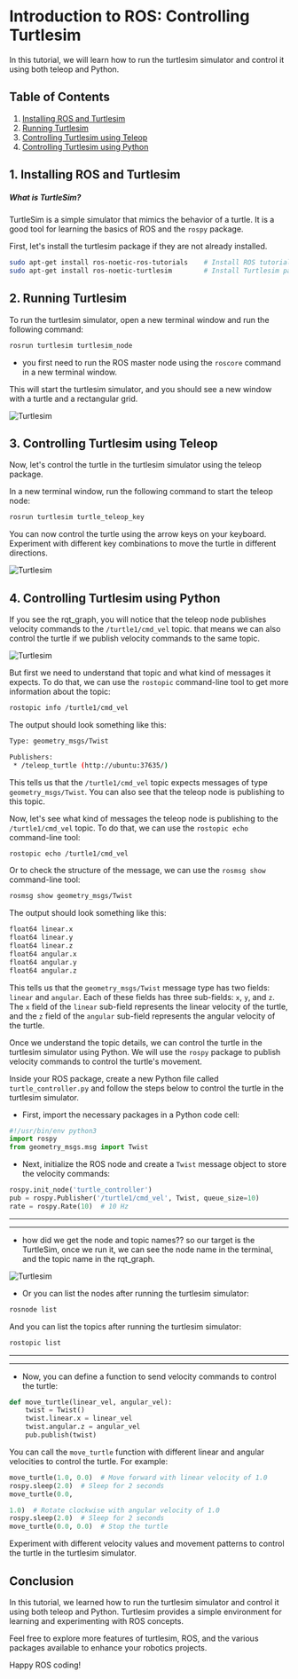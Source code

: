 # Introduction to ROS: Controlling Turtlesim

In this tutorial, we will learn how to run the turtlesim simulator and control it using both teleop and Python. 

## Table of Contents

1. [Installing ROS and Turtlesim](#installing-ros-and-turtlesim)
2. [Running Turtlesim](#running-turtlesim)
3. [Controlling Turtlesim using Teleop](#controlling-turtlesim-using-teleop)
4. [Controlling Turtlesim using Python](#controlling-turtlesim-using-python)

## 1. Installing ROS and Turtlesim <a id="installing-ros-and-turtlesim"></a>

##### What is TurtleSim?

TurtleSim is a simple simulator that mimics the behavior of a turtle. It is a good tool for learning the basics of ROS and the `rospy` package.
 
First, let's install the turtlesim package if they are not already installed.

```bash
sudo apt-get install ros-noetic-ros-tutorials    # Install ROS tutorials package
sudo apt-get install ros-noetic-turtlesim        # Install Turtlesim package
```

## 2. Running Turtlesim <a id="running-turtlesim"></a>

To run the turtlesim simulator, open a new terminal window and run the following command:

```bash
rosrun turtlesim turtlesim_node
```
- you first need to run the ROS master node using the `roscore` command in a new terminal window.

This will start the turtlesim simulator, and you should see a new window with a turtle and a rectangular grid.

![Turtlesim](../../images/turtlesim_node.png)

## 3. Controlling Turtlesim using Teleop <a id="controlling-turtlesim-using-teleop"></a>

Now, let's control the turtle in the turtlesim simulator using the teleop package.

In a new terminal window, run the following command to start the teleop node:

```bash
rosrun turtlesim turtle_teleop_key
```

You can now control the turtle using the arrow keys on your keyboard. Experiment with different key combinations to move the turtle in different directions.

![Turtlesim](../../images/turtlesim_teleop.png)

## 4. Controlling Turtlesim using Python <a id="controlling-turtlesim-using-python"></a>

If you see the rqt_graph, you will notice that the teleop node publishes velocity commands to the `/turtle1/cmd_vel` topic. that means we can also control the turtle if we publish velocity commands to the same topic.

![Turtlesim](../../images/turtlesim_rqt_graph.png)

But first we need to understand that topic and what kind of messages it expects. To do that, we can use the `rostopic` command-line tool to get more information about the topic:

```bash
rostopic info /turtle1/cmd_vel
```

The output should look something like this:

```bash
Type: geometry_msgs/Twist

Publishers:
 * /teleop_turtle (http://ubuntu:37635/)
```

This tells us that the `/turtle1/cmd_vel` topic expects messages of type `geometry_msgs/Twist`. You can also see that the teleop node is publishing to this topic.

Now, let's see what kind of messages the teleop node is publishing to the `/turtle1/cmd_vel` topic. To do that, we can use the `rostopic echo` command-line tool:

```bash
rostopic echo /turtle1/cmd_vel
```

Or to check the structure of the message, we can use the `rosmsg show` command-line tool:

```bash
rosmsg show geometry_msgs/Twist
```

The output should look something like this:

```bash
float64 linear.x
float64 linear.y
float64 linear.z
float64 angular.x
float64 angular.y
float64 angular.z
```

This tells us that the `geometry_msgs/Twist` message type has two fields: `linear` and `angular`. Each of these fields has three sub-fields: `x`, `y`, and `z`. The `x` field of the `linear` sub-field represents the linear velocity of the turtle, and the `z` field of the `angular` sub-field represents the angular velocity of the turtle.




Once we understand the topic details, we can control the turtle in the turtlesim simulator using Python. We will use the `rospy` package to publish velocity commands to control the turtle's movement.

Inside your ROS package, create a new Python file called `turtle_controller.py` and follow the steps below to control the turtle in the turtlesim simulator.

- First, import the necessary packages in a Python code cell:

```python
#!/usr/bin/env python3
import rospy
from geometry_msgs.msg import Twist
```

- Next, initialize the ROS node and create a `Twist` message object to store the velocity commands:

```python
rospy.init_node('turtle_controller')
pub = rospy.Publisher('/turtle1/cmd_vel', Twist, queue_size=10)
rate = rospy.Rate(10)  # 10 Hz
```
---
---
- how did we get the node and topic names?? so our target is the TurtleSim, once we run it, we can see the node name in the terminal, and the topic name in the rqt_graph.

![Turtlesim](../../images/turtlesim_rqt_graph.png)

- Or you can list the nodes after running the turtlesim simulator:

```bash
rosnode list
```

And you can list the topics after running the turtlesim simulator:

```bash
rostopic list
```
---
---

- Now, you can define a function to send velocity commands to control the turtle:

```python
def move_turtle(linear_vel, angular_vel):
    twist = Twist()
    twist.linear.x = linear_vel
    twist.angular.z = angular_vel
    pub.publish(twist)
```

You can call the `move_turtle` function with different linear and angular velocities to control the turtle. For example:

```python
move_turtle(1.0, 0.0)  # Move forward with linear velocity of 1.0
rospy.sleep(2.0)  # Sleep for 2 seconds
move_turtle(0.0, 

1.0)  # Rotate clockwise with angular velocity of 1.0
rospy.sleep(2.0)  # Sleep for 2 seconds
move_turtle(0.0, 0.0)  # Stop the turtle
```

Experiment with different velocity values and movement patterns to control the turtle in the turtlesim simulator.

## Conclusion

In this tutorial, we learned how to run the turtlesim simulator and control it using both teleop and Python. Turtlesim provides a simple environment for learning and experimenting with ROS concepts.

Feel free to explore more features of turtlesim, ROS, and the various packages available to enhance your robotics projects.

Happy ROS coding!